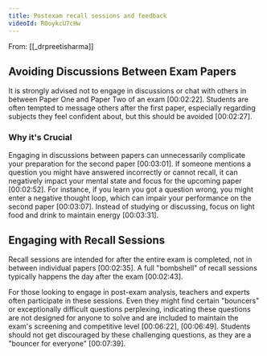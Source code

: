 ```yaml
---
title: Postexam recall sessions and feedback
videoId: ROoykcU7cHw
---
```


From: [[_drpreetisharma]] <br/> 

## Avoiding Discussions Between Exam Papers

It is strongly advised not to engage in discussions or chat with others in between Paper One and Paper Two of an exam <a class="yt-timestamp" data-t="00:02:22">[00:02:22]</a>. Students are often tempted to message others after the first paper, especially regarding subjects they feel confident about, but this should be avoided <a class="yt-timestamp" data-t="00:02:27">[00:02:27]</a>.

### Why it's Crucial
Engaging in discussions between papers can unnecessarily complicate your preparation for the second paper <a class="yt-timestamp" data-t="00:03:01">[00:03:01]</a>. If someone mentions a question you might have answered incorrectly or cannot recall, it can negatively impact your mental state and focus for the upcoming paper <a class="yt-timestamp" data-t="00:02:52">[00:02:52]</a>. For instance, if you learn you got a question wrong, you might enter a negative thought loop, which can impair your performance on the second paper <a class="yt-timestamp" data-t="00:03:07">[00:03:07]</a>. Instead of studying or discussing, focus on light food and drink to maintain energy <a class="yt-timestamp" data-t="00:03:31">[00:03:31]</a>.

## Engaging with Recall Sessions

Recall sessions are intended for after the entire exam is completed, not in between individual papers <a class="yt-timestamp" data-t="00:02:35">[00:02:35]</a>. A full "bombshell" of recall sessions typically happens the day after the exam <a class="yt-timestamp" data-t="00:02:43">[00:02:43]</a>.

For those looking to engage in post-exam analysis, teachers and experts often participate in these sessions. Even they might find certain "bouncers" or exceptionally difficult questions perplexing, indicating these questions are not designed for anyone to solve and are included to maintain the exam's screening and competitive level <a class="yt-timestamp" data-t="00:06:22">[00:06:22]</a>, <a class="yt-timestamp" data-t="00:06:49">[00:06:49]</a>. Students should not get discouraged by these challenging questions, as they are a "bouncer for everyone" <a class="yt-timestamp" data-t="00:07:39">[00:07:39]</a>.